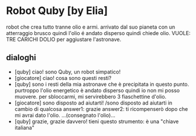 # Robot Quby [by Elia]
robot che crea tutto tranne olio e armi. arrivato dal suo pianeta con un atterraggio brusco quindi l'olio é andato disperso quindi chiede olio.
VUOLE: TRE CARICHI DOLIO per aggiustare l'astronave.

## dialoghi
- [quby] ciao! sono Quby, un robot simpatico!
- [giocatore] ciao! cosa sono questi resti?
- [quby] sono i resti della mia astronave che è precipitata in questo punto. purtroppo l'olio energetico è andato disperso quindi io non mi posso muovere. per sbloccarmi, mi servirebbero 3 fiaschettine d'olio.
- [giocatore] sono disposto ad aiutarti!
/sono disposto ad aiutarti in cambio di qualcosa
answer1: grazie
answer2: ti ricompenserò dopo che mi avrai dato l'olio.
...(consegnato l'olio)...
- [quby] grazie, grazie davvero! tieni questo strumento: è una "chiave italiana"
